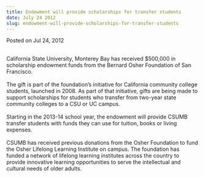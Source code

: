```yaml
---
title: Endowment will provide scholarships for transfer students
date: July 24 2012
slug: endowment-will-provide-scholarships-for-transfer-students
---
```


 



<span class="date">Posted on Jul 24, 2012    </span>
<p><br>
California State University, Monterey Bay has received $500,000 in
scholarship endowment funds from the Bernard Osher Foundation of
San Francisco.<br>
<br>
The gift is part of the foundation&#x2019;s initiative for California
community college students, launched in 2008. As part of that
initiative, gifts are being made to support scholarships for
students who transfer from two-year state community colleges to a
CSU or UC campus.<br>
<br>
Starting in the 2013-14 school year, the endowment will provide
CSUMB transfer students with funds they can use for tuition, books
or living expenses.<br>
<br>
CSUMB has received previous donations from the Osher Foundation to
fund the Osher Lifelong Learning Institute on campus. The
foundation has funded a network of lifelong learning institutes
across the country to provide innovative learning opportunities to
serve the intellectual and cultural needs of older adults.</br></br></br></br></br></br></br></p>





 
